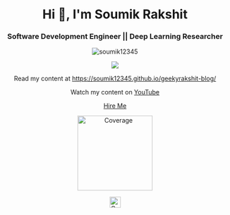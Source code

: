 <h1 align="center">Hi 👋, I'm Soumik Rakshit</h1>
<h3 align="center">Software Development Engineer || Deep Learning Researcher</h3>

<p align="center"> <img src="https://github-readme-stats.vercel.app/api?username=soumik12345&show_icons=true" alt="soumik12345" /> </p>

<p align="center"> <img src="https://github-profile-trophy.vercel.app/?username=soumik12345" /> </p>

<p align="center">Read my content at <a href="https://soumik12345.github.io/geekyrakshit-blog/">https://soumik12345.github.io/geekyrakshit-blog/</a></p>

<p align="center">Watch my content on <a href="https://www.youtube.com/channel/UC968ESa0PKiJl9e3CyIRFZQ">YouTube</a></p>

<p align="center"><a href="http://soumik12345.github.io/">Hire Me</a></p>

<p align="center">
   <a href="https://www.linkedin.com/in/soumikrakshit/">
  <img alt="Coverage" src="https://img.shields.io/badge/-SoumikRakshit-blue?style=flat-square&logo=Linkedin&logoColor=white&link=https://www.linkedin.com/in/soumikrakshit/" width="170">
  </a>
</p>

<p align="center">
   <a href="https://img.shields.io/github/followers/soumik12345?label=Follow&style=social">
  <img alt="Coverage" src="https://img.shields.io/github/followers/soumik12345?label=Follow&style=social" height="25">
  </a>
</p>
